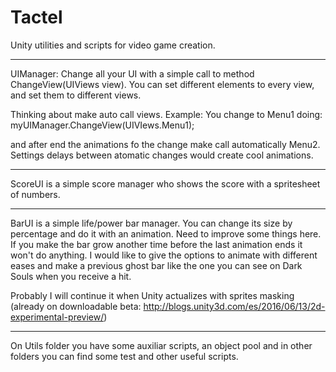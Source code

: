 # Tactel
Unity utilities and scripts for video game creation.

---

UIManager: Change all your UI with a simple call to method ChangeView(UIViews view).
You can set different elements to every view, and set them to different views.

Thinking about make auto call views. Example: You change to Menu1 doing:
myUIManager.ChangeView(UIVIews.Menu1);

and after end the animations fo the change make call automatically Menu2. Settings delays between atomatic changes would create cool animations.

---

ScoreUI is a simple score manager who shows the score with a spritesheet of numbers.

---

BarUI is a simple life/power bar manager. You can change its size by percentage and do it with an animation. Need to improve some things here. If you make the bar grow another time before the last animation ends it won't do anything. I would like to give the options to animate with different eases and make a previous ghost bar like the one you can see on Dark Souls when you receive a hit.

Probably I will continue it when Unity actualizes with sprites masking (already on downloadable beta: http://blogs.unity3d.com/es/2016/06/13/2d-experimental-preview/)

---

On Utils folder you have some auxiliar scripts, an object pool and in other folders you can find some test and other useful scripts.